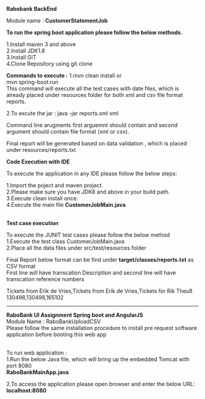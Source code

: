 <b>Rabobank BackEnd</b>

Module name :
<b>CustomerStatementJob</b>

<b>To run the spring boot application please follow the below methods.</b>

1.Install maven 3 and above <br/>
2.Install JDK1.8<br/>
3.Install GIT<br/>
4.Clone Repository using git clone <URL>
 
<b>Commands to execute :</b>
1.mvn clean install  or <br/>
mvn spring-boot:run <br>
This command will execute all the test cases with date files, which is already placed under resources folder for both xml and csv file format reports.

2.To excute the jar :
java -jar <jar-file-location> reports.xml xml
  
Command line arugments first arguemnt should contain <filename> and second argument should contain file format (xml or csv).

Final report will be generated based on data validation , which is placed under resources/reports.txt


<b>Code Execution with IDE</b>

To execute the application in any IDE please follow the below steps:

1.Import the poject and maven project.<br/>
2.Please make sure you have JDK8 and above in your build path.<br/>
3.Execute clean install once.<br/>
4.Execute the main file <b>CustomerJobMain.java</b>
 
<br/>
<b>Test case execution</b>
 
 To execute the JUNIT test cases please follow the below method<br/>
 1.Execute the test class CustomerJobMain.java <br/>
 2.Place all the data files under src/test/resources folder <br/>
 
 Final Report below format can be find under <b>target/classes/reports.txt</b> as CSV format  <br/>
 First line will have transcation Description and second line will have transcation reference numbers<br/>
 
 Tickets from Erik de Vries,Tickets from Erik de Vries,Tickets for Rik Theuß
 130498,130498,165102

 ---------------------------------------------------------------------------------------
 
 <b> RaboBank UI Assignment Spring boot and AngularJS</b>
 <br/>
 Module Name : RaboBankUploadCSV <br/>
 Please follow the same installation procedure to install pre request software application before booting this web app

 <br/>
 To run web application : <br/>
 1.Run the below Java file, which will bring up the embedded Tomcat with port 8080 <br/>
 <b>RaboBankMainApp.java</b> 
 <br/>
 
 2.To access the application please open browser and enter the below URL:
 <br/>
 <b>localhost:8080<b>
 
 
